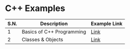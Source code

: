 # C++ Examples

| S.N. | Description                  | Example Link                               |
| ---- | ---------------------------- | ------------------------------------------ |
| 1    | Basics of C++ Programming    | [Link](chapters/basicsOfC++Programming)    |
| 2    | Classes & Objects            | [Link](chapters/classes-and-objects)       |


